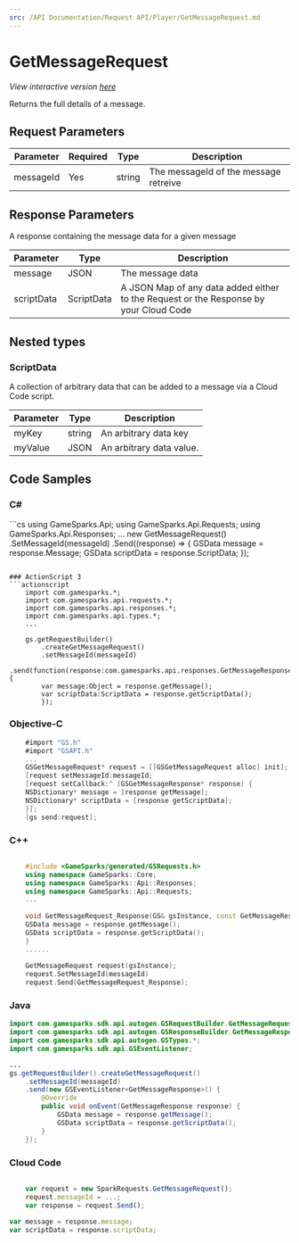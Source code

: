```yaml
---
src: /API Documentation/Request API/Player/GetMessageRequest.md
---
```


# GetMessageRequest

*View interactive version <a href="https://api.gamesparks.net/#getmessagerequest" target="_apidocs">here</a>*


Returns the full details of a message.


## Request Parameters

Parameter | Required | Type | Description
--------- | -------- | ---- | -----------
messageId | Yes | string | The messageId of the message retreive

## Response Parameters


A response containing the message data for a given message

Parameter | Type | Description
--------- | ---- | -----------
message | JSON | The message data
scriptData | ScriptData | A JSON Map of any data added either to the Request or the Response by your Cloud Code

## Nested types

### ScriptData

A collection of arbitrary data that can be added to a message via a Cloud Code script.

Parameter | Type | Description
--------- | ---- | -----------
myKey | string | An arbitrary data key
myValue | JSON | An arbitrary data value.


## Code Samples

<h3>C#</h3>
```cs
	using GameSparks.Api;
	using GameSparks.Api.Requests;
	using GameSparks.Api.Responses;
	...
	new GetMessageRequest()
		.SetMessageId(messageId)
		.Send((response) => {
		GSData message = response.Message; 
		GSData scriptData = response.ScriptData; 
		});

```

### ActionScript 3
```actionscript
	import com.gamesparks.*;
	import com.gamesparks.api.requests.*;
	import com.gamesparks.api.responses.*;
	import com.gamesparks.api.types.*;
	...
	
	gs.getRequestBuilder()
	    .createGetMessageRequest()
		.setMessageId(messageId)
		.send(function(response:com.gamesparks.api.responses.GetMessageResponse):void {
		var message:Object = response.getMessage(); 
		var scriptData:ScriptData = response.getScriptData(); 
		});

```

### Objective-C
```objectivec
	#import "GS.h"
	#import "GSAPI.h"
	...
	GSGetMessageRequest* request = [[GSGetMessageRequest alloc] init];
	[request setMessageId:messageId;
	[request setCallback:^ (GSGetMessageResponse* response) {
	NSDictionary* message = [response getMessage]; 
	NSDictionary* scriptData = [response getScriptData]; 
	}];
	[gs send:request];

```

### C++
```cpp

	#include <GameSparks/generated/GSRequests.h>
	using namespace GameSparks::Core;
	using namespace GameSparks::Api::Responses;
	using namespace GameSparks::Api::Requests;
	...
	
	void GetMessageRequest_Response(GS& gsInstance, const GetMessageResponse& response) {
	GSData message = response.getMessage(); 
	GSData scriptData = response.getScriptData(); 
	}
	......
	
	GetMessageRequest request(gsInstance);
	request.SetMessageId(messageId)
	request.Send(GetMessageRequest_Response);
```

### Java
```java
import com.gamesparks.sdk.api.autogen.GSRequestBuilder.GetMessageRequest;
import com.gamesparks.sdk.api.autogen.GSResponseBuilder.GetMessageResponse;
import com.gamesparks.sdk.api.autogen.GSTypes.*;
import com.gamesparks.sdk.api.GSEventListener;

...
gs.getRequestBuilder().createGetMessageRequest()
	.setMessageId(messageId)
	.send(new GSEventListener<GetMessageResponse>() {
		@Override
		public void onEvent(GetMessageResponse response) {
			GSData message = response.getMessage(); 
			GSData scriptData = response.getScriptData(); 
		}
	});

```

### Cloud Code
```javascript

	var request = new SparkRequests.GetMessageRequest();
	request.messageId = ...;
	var response = request.Send();
	
var message = response.message; 
var scriptData = response.scriptData; 
```


